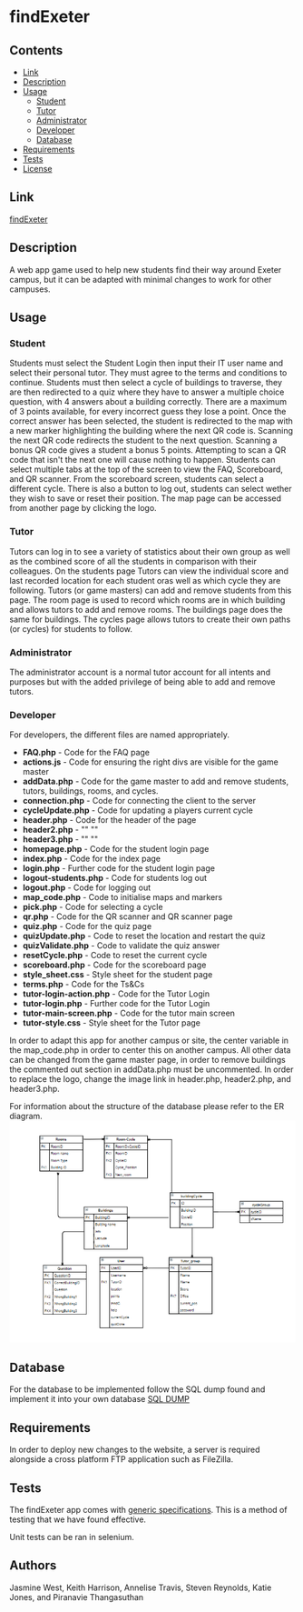# findExeter

## Contents

- [Link](#link)
- [Description](#description)
- [Usage](#usage)
	- [Student](#student)
	- [Tutor](#tutor)
	- [Administrator](#administrator)
	- [Developer](#developer)
	- [Database](#database)
- [Requirements](#requirements)
- [Tests](#tests)
- [License](#license)

## Link

[findExeter](https://www.secondchancelarp.co.uk/findExeter/)

## Description

A web app game used to help new students find their way around Exeter campus, but it can be adapted with minimal changes to work for other campuses.

## Usage

### Student

Students must select the Student Login then input their IT user name and select their personal tutor.
They must agree to the terms and conditions to continue. 
Students must then select a cycle of buildings to traverse, they are then redirected to a quiz where they have to answer a multiple choice question, with 4 answers about a building correctly.
There are a maximum of 3 points available, for every incorrect guess they lose a point. 
Once the correct answer has been selected, the student is redirected to the map with a new marker highlighting the building where the next QR code is.
Scanning the next QR code redirects the student to the next question.
Scanning a bonus QR code gives a student a bonus 5 points.
Attempting to scan a QR code that isn't the next one will cause nothing to happen.
Students can select multiple tabs at the top of the screen to view the FAQ, Scoreboard, and QR scanner.
From the scoreboard screen, students can select a different cycle.
There is also a button to log out, students can select wether they wish to save or reset their position.
The map page can be accessed from another page by clicking the logo.

### Tutor

Tutors can log in to see a variety of statistics about their own group as well as the combined score of all the students in comparison with their colleagues.
On the students page Tutors can view the individual score and last recorded location for each student oras well as which cycle they are following. 
Tutors (or game masters) can add and remove students from this page.
The room page is used to record which rooms are in which building and allows tutors to add and remove rooms.
The buildings page does the same for buildings.
The cycles page allows tutors to create their own paths (or cycles) for students to follow.


### Administrator

The administrator account is a normal tutor account for all intents and purposes but with the added privilege of being able to add and remove tutors.

### Developer

For developers, the different files are named appropriately.
- **FAQ.php** - Code for the FAQ page
- **actions.js** - Code for ensuring the right divs are visible for the game master
- **addData.php** - Code for the game master to add and remove students, tutors, buildings, rooms, and cycles.
- **connection.php** - Code for connecting the client to the server
- **cycleUpdate.php** - Code for updating a players current cycle
- **header.php** - Code for the header of the page
- **header2.php** - ""				""
- **header3.php** - ""				""
- **homepage.php** - Code for the student login page
- **index.php** - Code for the index page
- **login.php** - Further code for the student login page
- **logout-students.php** - Code for students log out
- **logout.php** - Code for logging out
- **map_code.php** - Code to initialise maps and markers
- **pick.php** - Code for selecting a cycle
- **qr.php** - Code for the QR scanner and QR scanner page
- **quiz.php** - Code for the quiz page
- **quizUpdate.php** - Code to reset the location and restart the quiz
- **quizValidate.php** - Code to validate the quiz answer
- **resetCycle.php** - Code to reset the current cycle
- **scoreboard.php** - Code for the scoreboard page
- **style_sheet.css** - Style sheet for the student page
- **terms.php** - Code for the Ts&Cs
- **tutor-login-action.php** - Code for the Tutor Login
- **tutor-login.php** - Further code for the Tutor Login
- **tutor-main-screen.php** - Code for the tutor main screen
- **tutor-style.css** - Style sheet for the Tutor page

In order to adapt this app for another campus or site, the center variable in the map_code.php in order to center this on another campus.
All other data can be changed from the game master page, in order to remove buildings the commented out section in addData.php must be uncommented.
In order to replace the logo, change the image link in header.php, header2.php, and header3.php.

For information about the structure of the database please refer to the ER diagram.
![ER DIAGRAM](https://github.com/Draglener/ECM2434GroupD/blob/master/ER%20diagram.png)

## Database
For the database to be implemented follow the SQL dump found and implement it into your own database
[SQL DUMP](https://github.com/Draglener/ECM2434GroupD/blob/master/sql_dump.sql)
## Requirements

In order to deploy new changes to the website, a server is required alongside a cross platform FTP application such as FileZilla. 

## Tests

The findExeter app comes with
[generic specifications](https://en.wikipedia.org/wiki/Specification_(technical_standard)). 
This is a method of testing that we have found effective.

Unit tests can be ran in selenium.

## Authors 

Jasmine West, Keith Harrison, Annelise Travis, Steven Reynolds, Katie Jones, and Piranavie Thangasuthan


